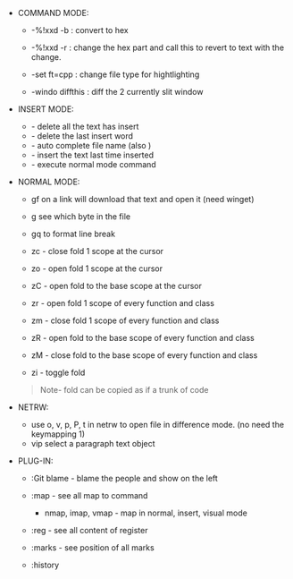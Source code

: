 - COMMAND MODE:
    - -%!xxd -b : convert to hex
    - -%!xxd -r : change the hex part and call this to revert to text with the change.

    - -set ft=cpp : change file type for hightlighting
    - -windo diffthis : diff the 2 currently slit window

- INSERT MODE:
    - <C-u> - delete all the text has insert
    - <C-w> - delete the last insert word
    - <C-x><C-f> - auto complete file name (also <C-n> <C-p>)
    - <C-a> - insert the text last time inserted
    - <C-o> - execute normal mode command

- NORMAL MODE:
    - gf on a link will download that text and open it (need winget)
    - g<C-g> see which byte in the file
    - gq to format line break

    - zc - close fold 1 scope at the cursor
    - zo - open fold 1 scope at the cursor
    - zC - open fold to the base scope at the cursor
    - zr - open fold 1 scope of every function and class
    - zm - close fold 1 scope of every function and class 
    - zR - open fold to the base scope of every function and class 
    - zM - close fold to the base scope of every function and class 
    - zi - toggle fold
    > Note- fold can be copied as if a trunk of code

- NETRW:
    - use o, v, p, P, t in netrw to open file in difference mode. (no need the keymapping <leader>1)
    - vip select a paragraph text object

- PLUG-IN:
    - :Git blame - blame the people and show on the left



    - :map - see all map to command
        - nmap, imap, vmap - map in normal, insert, visual mode
    - :reg - see all content of register
    - :marks - see position of all marks
    - :history

